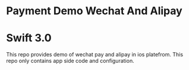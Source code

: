 # Payment Demo Wechat And Alipay
# Swift 3.0
This repo provides demo of wechat pay and alipay in ios platefrom. This repo only contains app side code and configuration.
